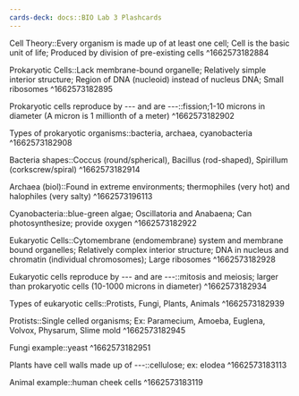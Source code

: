 ```yaml
---
cards-deck: docs::BIO Lab 3 Plashcards
---
```


Cell Theory::Every organism is made up of at least one cell; Cell is the basic unit of life; Produced by division of pre-existing cells
^1662573182884

Prokaryotic Cells::Lack membrane-bound organelle; Relatively simple interior structure; Region of DNA (nucleoid) instead of nucleus DNA; Small ribosomes
^1662573182895

Prokaryotic cells reproduce by --- and are ---::fission;1-10 microns in diameter (A micron is 1 millionth of a meter)
^1662573182902

Types of prokaryotic organisms::bacteria, archaea, cyanobacteria
^1662573182908

Bacteria shapes::Coccus (round/spherical), Bacillus (rod-shaped), Spirillum (corkscrew/spiral)
^1662573182914

Archaea (biol)::Found in extreme environments; thermophiles (very hot) and halophiles (very salty)
^1662573196113

Cyanobacteria::blue-green algae; Oscillatoria and Anabaena; Can photosynthesize; provide oxygen
^1662573182922

Eukaryotic Cells::Cytomembrane (endomembrane) system and membrane bound organelles; Relatively complex interior structure; DNA in nucleus and chromatin (individual chromosomes); Large ribosomes
^1662573182928

Eukaryotic cells reproduce by --- and are ---::mitosis and meiosis; larger than prokaryotic cells (10-1000 microns in diameter)
^1662573182934

Types of eukaryotic cells::Protists, Fungi, Plants, Animals
^1662573182939

Protists::Single celled organisms; Ex: Paramecium, Amoeba, Euglena, Volvox, Physarum, Slime mold
^1662573182945

Fungi example::yeast
^1662573182951

Plants have cell walls made up of ---::cellulose; ex: elodea
^1662573183113

Animal example::human cheek cells
^1662573183119
